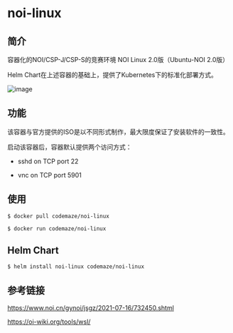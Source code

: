 # noi-linux

## 简介

容器化的NOI/CSP-J/CSP-S的竞赛环境  NOI Linux 2.0版（Ubuntu-NOI 2.0版）

Helm Chart在上述容器的基础上，提供了Kubernetes下的标准化部署方式。

![image](https://user-images.githubusercontent.com/8893623/219260892-21e6c875-6e30-41d9-869f-6ac7c5302114.png)

## 功能

该容器与官方提供的ISO是以不同形式制作，最大限度保证了安装软件的一致性。

启动该容器后，容器默认提供两个访问方式：

- sshd on TCP port 22

- vnc on TCP port 5901

## 使用

```shell
$ docker pull codemaze/noi-linux

$ docker run codemaze/noi-linux
```

## Helm Chart

```shell
$ helm install noi-linux codemaze/noi-linux
```

## 参考链接

https://www.noi.cn/gynoi/jsgz/2021-07-16/732450.shtml

https://oi-wiki.org/tools/wsl/

